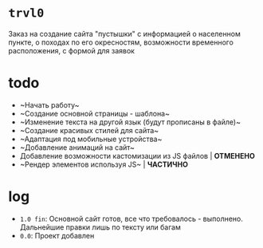 # `trvl0`
Заказ на создание сайта "пустышки" с информацией о населенном пункте, о походах по его окресностям, возможности временного расположения, с формой для заявок

# todo
- ~Начать работу~
- ~Создание основной страницы - шаблона~
- ~Изменение текста на другой язык (будут прописаны в файле)~
- ~Создание красивых стилей для сайта~
- ~Адаптация под мобильные устройства~
- ~Добавление анимаций на сайт~
- Добавление возможности кастомизации из JS файлов | **ОТМЕНЕНО**
- ~Рендер элементов используя JS~ | **ЧАСТИЧНО**


# log
- `1.0 fin`: Основной сайт готов, все что требовалось - выполнено. Дальнейшие правки лишь по тексту или багам
- `0.0`: Проект добавлен 
